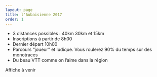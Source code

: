 ```yaml
---
layout: page
title: l'Aubaisienne 2017
order: 1
---
```


- 3 distances possibles : 40km 30km et 15km 
- Inscriptions à partir de 8h00 
- Dernier départ 10h00
- Parcours “joueur” et ludique. Vous roulerez 90% du temps sur des monotraces 
- Du beau VTT comme on l’aime dans la région

Affiche à venir
